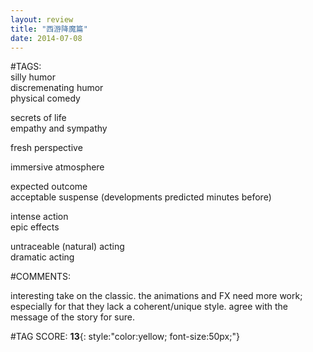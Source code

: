 ```yaml
---  
layout: review  
title: "西游降魔篇"  
date: 2014-07-08  
---  
```

  
#TAGS:  
silly humor  
discremenating humor  
physical comedy  
  
secrets of life  
empathy and sympathy  
  
fresh perspective  
  
immersive atmosphere  
  
expected outcome  
acceptable suspense (developments predicted minutes before)  
  
intense action  
epic effects  
  
untraceable (natural) acting  
dramatic acting  
  
#COMMENTS:  
  
interesting take on the classic. the animations and FX need more work; especially for that they lack a coherent/unique style. agree with the message of the story for sure.  
  
  
  
  
  
#TAG SCORE: **13**{: style:"color:yellow; font-size:50px;"}  
